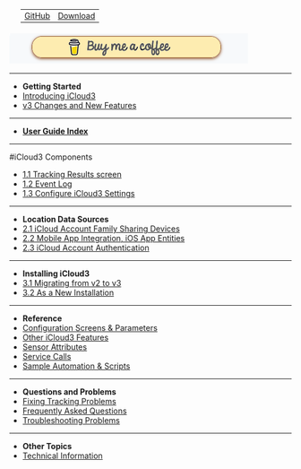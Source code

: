 <nav>
  <table style="padding: 10px 0px 5px 20px;">
    <tr>
      <td>
        <a href="https://github.com/gcobb321/icloud3_v3" class="button-base">GitHub</a>
      </td>
      <td>
        <a href="https://github.com/gcobb321/icloud3_v3/releases" class="button-base">Download</a>
      </td>
    </tr>
  </table>
</nav>
<a href="https://www.buymeacoffee.com/gcobb321" target="_blank"><img src="images/buymeacoffee-sidebar-button.png"/></a>

------
- **Getting Started**
- [Introducing iCloud3](chapters/0.1-introduction.md)
- [v3 Changes and New Features](chapters/0.2-change-log-v3.md)

------
- [**User Guide Index**](chapters/0.3-index.md)

------
#iCloud3 Components
- [1.1 Tracking Results screen](chapters/1.1-tracking-results-screen.md)
- [1.2 Event Log](chapters/1.2-event-log.md)
- [1.3 Configure iCloud3 Settings](chapters/1.3-configure-settings.md)

------
- **Location Data Sources**
- [2.1 iCloud Account Family Sharing Devices](chapters/2.1-icloud-account.md)
- [2.2 Mobile App Integration, iOS App Entities](chapters/2.3-ios-app.md)
- [2.3 iCloud Account Authentication](chapters/2.2-apple-id-verification.md)

------
- **Installing iCloud3**
- [3.1 Migrating from v2 to v3](chapters/3.1-migrating-v2-to-v3.md)
- [3.2 As a New Installation](chapters/3.2-installing-and-configuring.md)
  
------
- **Reference**
- [Configuration Screens & Parameters](chapters/7.1-config-parms.md)
- [Other iCloud3 Features](chapters/7.2-other-topics.md)
- [Sensor Attributes](chapters/7.3-attributes.md)
- [Service Calls](chapters/7.4-service-calls.md)
- [Sample Automation & Scripts](chapters/7.5-sample-automation-scripts.md)
  
------
- **Questions and Problems**
- [Fixing Tracking Problems](chapters/8.1-device-tracking-problems.md)
- [Frequently Asked Questions](chapters/8.2-frequently-asked-questions.md)
- [Troubleshooting Problems](chapters/8.3-troubleshooting-problems.md)
  
------
- **Other Topics**
- [Technical Information](chapters/9.1-tech-info.md)


